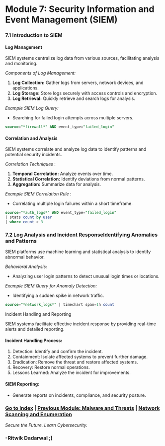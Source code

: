 # Module 7: Security Information and Event Management (SIEM)

<a id="module71"></a>
### 7.1 Introduction to SIEM

#### Log Management

SIEM systems centralize log data from various sources, facilitating analysis and monitoring.

*Components of Log Management:*
1. **Log Collection:** Gather logs from servers, network devices, and applications.
2. **Log Storage:** Store logs securely with access controls and encryption.
3. **Log Retrieval:** Quickly retrieve and search logs for analysis.

*Example SIEM Log Query:*
- Searching for failed login attempts across multiple servers.

```sql
source="*firewall*" AND event_type="failed_login"
```
#### Correlation and Analysis

SIEM systems correlate and analyze log data to identify patterns and potential security incidents.

*Correlation Techniques* :
1. **Temporal Correlation:** Analyze events over time.
2. **Statistical Correlation:** Identify deviations from normal patterns.
3. **Aggregation:** Summarize data for analysis.

*Example SIEM Correlation Rule* :
- Correlating multiple login failures within a short timeframe.

```sql
source="*auth_logs*" AND event_type="failed_login"
| stats count by user
| where count > 3
```

<a id="module72"></a>
### 7.2 Log Analysis and Incident ResponseIdentifying Anomalies and Patterns

SIEM platforms use machine learning and statistical analysis to identify abnormal behavior.

*Behavioral Analysis:*
- Analyzing user login patterns to detect unusual login times or locations.

*Example SIEM Query for Anomaly Detection:*
- Identifying a sudden spike in network traffic.

```sql
source="*network_logs*" | timechart span=1h count
```
Incident Handling and Reporting

SIEM systems facilitate effective incident response by providing real-time alerts and detailed reporting.

#### Incident Handling Process:

1. Detection: Identify and confirm the incident.
2. Containment: Isolate affected systems to prevent further damage.
3. Eradication: Remove the threat and restore affected systems.
4. Recovery: Restore normal operations.
5. Lessons Learned: Analyze the incident for improvements.

#### SIEM Reporting:
- Generate reports on incidents, compliance, and security posture.

### [Go to Index](index.md) | [Previous Module: Malware and Threats](Module6.md) | [Network Scanning and Enumeration](Module8.md)

*Secure the Future. Learn Cybersecurity.*

### -Ritwik Dadarwal ;)
